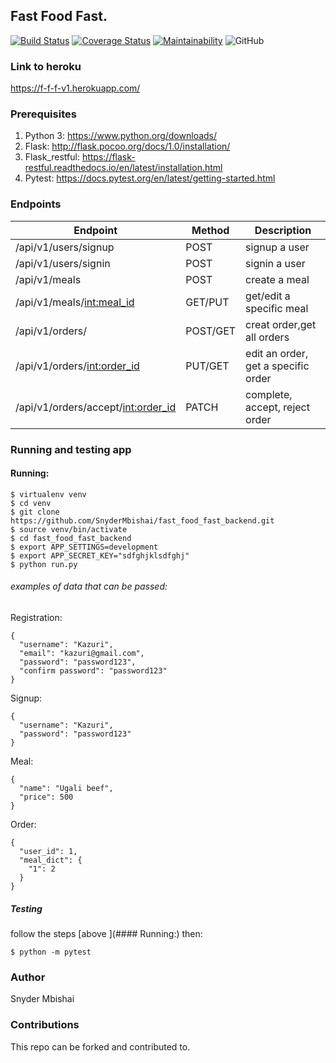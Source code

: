 ## Fast Food Fast.

[![Build Status](https://travis-ci.org/SnyderMbishai/fast_food_fast_backend.svg?branch=develop_v1)](https://travis-ci.org/SnyderMbishai/fast_food_fast_backend)
[![Coverage Status](https://coveralls.io/repos/github/SnyderMbishai/fast_food_fast_backend/badge.svg?branch=ft-add-helpers-160346910)](https://coveralls.io/github/SnyderMbishai/fast_food_fast_backend?branch=ft-add-helpers-160346910)
[![Maintainability](https://api.codeclimate.com/v1/badges/c58e13d5bd032ed9dba9/maintainability)](https://codeclimate.com/github/SnyderMbishai/fast_food_fast_backend/maintainability)
![GitHub](https://img.shields.io/github/license/mashape/apistatus.svg)


### Link to heroku

https://f-f-f-v1.herokuapp.com/

### Prerequisites

1. Python 3: https://www.python.org/downloads/
2. Flask: http://flask.pocoo.org/docs/1.0/installation/
3. Flask_restful: https://flask-restful.readthedocs.io/en/latest/installation.html
4. Pytest: https://docs.pytest.org/en/latest/getting-started.html

### Endpoints

| Endpoint                             | Method   | Description                         |
| ------------------------------------ | -------- | ----------------------------------- |
| /api/v1/users/signup                 | POST     | signup a user                       |
| /api/v1/users/signin                 | POST     | signin a user                       |
| /api/v1/meals                        | POST     | create a meal                       |
| /api/v1/meals/<int:meal_id>          | GET/PUT  | get/edit a specific meal            |
| /api/v1/orders/                      | POST/GET | creat order,get all orders          |
| /api/v1/orders/<int:order_id>        | PUT/GET  | edit an order, get a specific order |
| /api/v1/orders/accept/<int:order_id> | PATCH    | complete, accept, reject order      |

### Running and testing app

#### Running:

    $ virtualenv venv
    $ cd venv
    $ git clone https://github.com/SnyderMbishai/fast_food_fast_backend.git
    $ source venv/bin/activate
    $ cd fast_food_fast_backend
    $ export APP_SETTINGS=development
    $ export APP_SECRET_KEY="sdfghjklsdfghj"
    $ python run.py

###### examples of data that can be passed:
Registration:

    {
      "username": "Kazuri",
      "email": "kazuri@gmail.com",
      "password": "password123",
      "confirm password": "password123"
    }

Signup:

    {
      "username": "Kazuri",
      "password": "password123"
    }
Meal:

    {
      "name": "Ugali beef",
      "price": 500
    }

Order:

    {
      "user_id": 1,
      "meal_dict": {
        "1": 2
      }
    }

##### Testing

follow the steps [above ](#### Running:) then:

    $ python -m pytest

### Author

Snyder Mbishai

### Contributions

This repo can be forked and contributed to.
